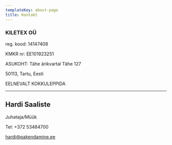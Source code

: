 ```yaml
---
templateKey: about-page
title: Kontakt
---
```

### KILETEX OÜ

reg. kood: 14147408

KMKR nr: EE101923251

ASUKOHT:
Tähe  ärikvartal Tähe 127

50113, Tartu, Eesti

EELNEVALT KOKKULEPPIDA

---

## Hardi Saaliste

Juhataja/Müük

Tel: +372 53484700

[hardi@pakendamine.ee](mailto://hardi@pakendamine.ee)
